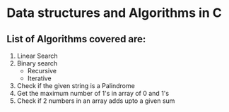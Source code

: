 # Data structures and Algorithms in C

## List of Algorithms covered are:

1. Linear Search
2. Binary search 
    * Recursive 
    * Iterative
3. Check if the given string is a Palindrome 
4. Get the maximum number of 1's in array of 0 and 1's
5. Check if 2 numbers in an array adds upto a given sum

